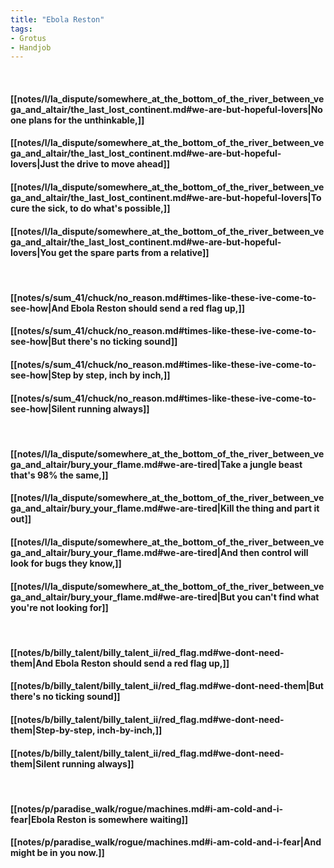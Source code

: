 ```yaml
---
title: "Ebola Reston"
tags:
- Grotus
- Handjob
---
```

&nbsp;
#### [[notes/l/la_dispute/somewhere_at_the_bottom_of_the_river_between_vega_and_altair/the_last_lost_continent.md#we-are-but-hopeful-lovers|No one plans for the unthinkable,]]
#### [[notes/l/la_dispute/somewhere_at_the_bottom_of_the_river_between_vega_and_altair/the_last_lost_continent.md#we-are-but-hopeful-lovers|Just the drive to move ahead]]
#### [[notes/l/la_dispute/somewhere_at_the_bottom_of_the_river_between_vega_and_altair/the_last_lost_continent.md#we-are-but-hopeful-lovers|To cure the sick, to do what's possible,]]
#### [[notes/l/la_dispute/somewhere_at_the_bottom_of_the_river_between_vega_and_altair/the_last_lost_continent.md#we-are-but-hopeful-lovers|You get the spare parts from a relative]]
&nbsp;
#### [[notes/s/sum_41/chuck/no_reason.md#times-like-these-ive-come-to-see-how|And Ebola Reston should send a red flag up,]]
#### [[notes/s/sum_41/chuck/no_reason.md#times-like-these-ive-come-to-see-how|But there's no ticking sound]]
#### [[notes/s/sum_41/chuck/no_reason.md#times-like-these-ive-come-to-see-how|Step by step, inch by inch,]]
#### [[notes/s/sum_41/chuck/no_reason.md#times-like-these-ive-come-to-see-how|Silent running always]]
&nbsp;
#### [[notes/l/la_dispute/somewhere_at_the_bottom_of_the_river_between_vega_and_altair/bury_your_flame.md#we-are-tired|Take a jungle beast that's 98% the same,]]
#### [[notes/l/la_dispute/somewhere_at_the_bottom_of_the_river_between_vega_and_altair/bury_your_flame.md#we-are-tired|Kill the thing and part it out]]
#### [[notes/l/la_dispute/somewhere_at_the_bottom_of_the_river_between_vega_and_altair/bury_your_flame.md#we-are-tired|And then control will look for bugs they know,]]
#### [[notes/l/la_dispute/somewhere_at_the_bottom_of_the_river_between_vega_and_altair/bury_your_flame.md#we-are-tired|But you can't find what you're not looking for]]
&nbsp;
#### [[notes/b/billy_talent/billy_talent_ii/red_flag.md#we-dont-need-them|And Ebola Reston should send a red flag up,]]
#### [[notes/b/billy_talent/billy_talent_ii/red_flag.md#we-dont-need-them|But there's no ticking sound]]
#### [[notes/b/billy_talent/billy_talent_ii/red_flag.md#we-dont-need-them|Step-by-step, inch-by-inch,]]
#### [[notes/b/billy_talent/billy_talent_ii/red_flag.md#we-dont-need-them|Silent running always]]
&nbsp;
#### [[notes/p/paradise_walk/rogue/machines.md#i-am-cold-and-i-fear|Ebola Reston is somewhere waiting]]
#### [[notes/p/paradise_walk/rogue/machines.md#i-am-cold-and-i-fear|And might be in you now.]]

